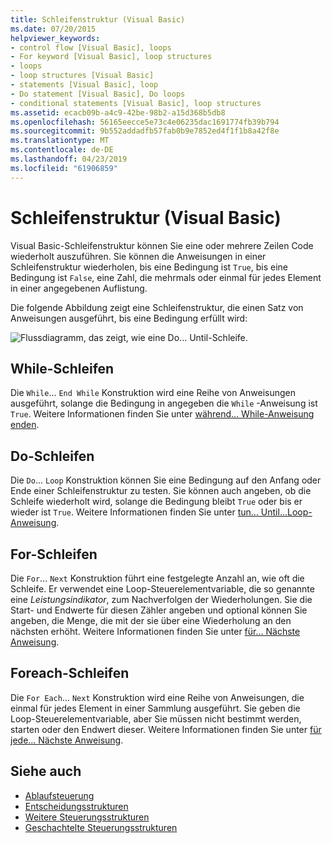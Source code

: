 ```yaml
---
title: Schleifenstruktur (Visual Basic)
ms.date: 07/20/2015
helpviewer_keywords:
- control flow [Visual Basic], loops
- For keyword [Visual Basic], loop structures
- loops
- loop structures [Visual Basic]
- statements [Visual Basic], loop
- Do statement [Visual Basic], Do loops
- conditional statements [Visual Basic], loop structures
ms.assetid: ecacb09b-a4c9-42be-98b2-a15d368b5db8
ms.openlocfilehash: 56165eecce5e73c4e06235dac1691774fb39b794
ms.sourcegitcommit: 9b552addadfb57fab0b9e7852ed4f1f1b8a42f8e
ms.translationtype: MT
ms.contentlocale: de-DE
ms.lasthandoff: 04/23/2019
ms.locfileid: "61906859"
---
```

# <a name="loop-structures-visual-basic"></a>Schleifenstruktur (Visual Basic)
Visual Basic-Schleifenstruktur können Sie eine oder mehrere Zeilen Code wiederholt auszuführen. Sie können die Anweisungen in einer Schleifenstruktur wiederholen, bis eine Bedingung ist `True`, bis eine Bedingung ist `False`, eine Zahl, die mehrmals oder einmal für jedes Element in einer angegebenen Auflistung.  
  
 Die folgende Abbildung zeigt eine Schleifenstruktur, die einen Satz von Anweisungen ausgeführt, bis eine Bedingung erfüllt wird:  
  
 ![Flussdiagramm, das zeigt, wie eine Do... Until-Schleife.](./media/loop-structures/do-until-loop-true-condition.gif)  
  
## <a name="while-loops"></a>While-Schleifen  
 Die `While`... `End While` Konstruktion wird eine Reihe von Anweisungen ausgeführt, solange die Bedingung in angegeben die `While` -Anweisung ist `True`. Weitere Informationen finden Sie unter [während... While-Anweisung enden](../../../../visual-basic/language-reference/statements/while-end-while-statement.md).  
  
## <a name="do-loops"></a>Do-Schleifen  
 Die `Do`... `Loop` Konstruktion können Sie eine Bedingung auf den Anfang oder Ende einer Schleifenstruktur zu testen. Sie können auch angeben, ob die Schleife wiederholt wird, solange die Bedingung bleibt `True` oder bis er wieder ist `True`. Weitere Informationen finden Sie unter [tun... Until...Loop-Anweisung](../../../../visual-basic/language-reference/statements/do-loop-statement.md).  
  
## <a name="for-loops"></a>For-Schleifen  
 Die `For`... `Next` Konstruktion führt eine festgelegte Anzahl an, wie oft die Schleife. Er verwendet eine Loop-Steuerelementvariable, die so genannte eine *Leistungsindikator*, zum Nachverfolgen der Wiederholungen. Sie die Start- und Endwerte für diesen Zähler angeben und optional können Sie angeben, die Menge, die mit der sie über eine Wiederholung an den nächsten erhöht. Weitere Informationen finden Sie unter [für... Nächste Anweisung](../../../../visual-basic/language-reference/statements/for-next-statement.md).  
  
## <a name="for-each-loops"></a>Foreach-Schleifen  
 Die `For Each`... `Next` Konstruktion wird eine Reihe von Anweisungen, die einmal für jedes Element in einer Sammlung ausgeführt. Sie geben die Loop-Steuerelementvariable, aber Sie müssen nicht bestimmt werden, starten oder den Endwert dieser. Weitere Informationen finden Sie unter [für jede... Nächste Anweisung](../../../../visual-basic/language-reference/statements/for-each-next-statement.md).  
  
## <a name="see-also"></a>Siehe auch

- [Ablaufsteuerung](../../../../visual-basic/programming-guide/language-features/control-flow/index.md)
- [Entscheidungsstrukturen](../../../../visual-basic/programming-guide/language-features/control-flow/decision-structures.md)
- [Weitere Steuerungsstrukturen](../../../../visual-basic/programming-guide/language-features/control-flow/other-control-structures.md)
- [Geschachtelte Steuerungsstrukturen](../../../../visual-basic/programming-guide/language-features/control-flow/nested-control-structures.md)
